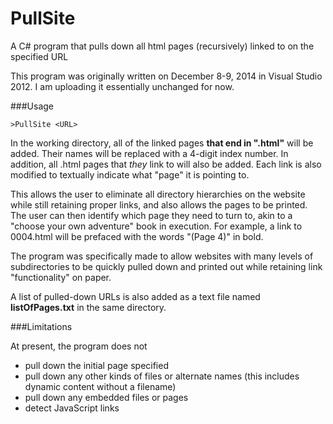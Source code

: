 # PullSite
A C# program that pulls down all html pages (recursively) linked to on the specified URL

This program was originally written on December 8-9, 2014 in Visual Studio 2012. I am uploading it essentially unchanged for now.

###Usage

```
>PullSite <URL>

```

In the working directory, all of the linked pages __that end in ".html"__ will be added. Their names will be replaced with a 4-digit index number. In addition, all .html pages that _they_ link to will also be added. Each link is also modified to textually indicate what "page" it is pointing to.

This allows the user to eliminate all directory hierarchies on the website while still retaining proper links, and also allows the pages to be printed. The user can then identify which page they need to turn to, akin to a "choose your own adventure" book in execution. For example, a link to 0004.html will be prefaced with the words "(Page 4)" in bold.

The program was specifically made to allow websites with many levels of subdirectories to be quickly pulled down and printed out while retaining link "functionality" on paper.

A list of pulled-down URLs is also added as a text file named __listOfPages.txt__ in the same directory.

###Limitations

At present, the program does not
* pull down the initial page specified
* pull down any other kinds of files or alternate names (this includes dynamic content without a filename)
* pull down any embedded files or pages
* detect JavaScript links
